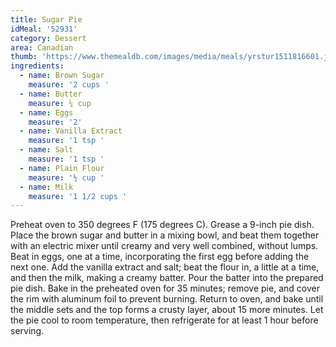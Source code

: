 ```yaml
---
title: Sugar Pie
idMeal: '52931'
category: Dessert
area: Canadian
thumb: 'https://www.themealdb.com/images/media/meals/yrstur1511816601.jpg'
ingredients:
  - name: Brown Sugar
    measure: '2 cups '
  - name: Butter
    measure: ¼ cup
  - name: Eggs
    measure: '2'
  - name: Vanilla Extract
    measure: '1 tsp '
  - name: Salt
    measure: '1 tsp '
  - name: Plain Flour
    measure: '½ cup '
  - name: Milk
    measure: '1 1/2 cups '
---
```

Preheat oven to 350 degrees F (175 degrees C). Grease a 9-inch pie dish.
Place the brown sugar and butter in a mixing bowl, and beat them together with an electric mixer until creamy and very well combined, without lumps. Beat in eggs, one at a time, incorporating the first egg before adding the next one. Add the vanilla extract and salt; beat the flour in, a little at a time, and then the milk, making a creamy batter. Pour the batter into the prepared pie dish.
Bake in the preheated oven for 35 minutes; remove pie, and cover the rim with aluminum foil to prevent burning. Return to oven, and bake until the middle sets and the top forms a crusty layer, about 15 more minutes. Let the pie cool to room temperature, then refrigerate for at least 1 hour before serving.
